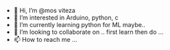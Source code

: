 - 👋 Hi, I’m @mos viteza
- 👀 I’m interested in Arduino, python, c
- 🌱 I’m currently learning python for ML maybe..
- 💞️ I’m looking to collaborate on .. first learn then do ...
- 📫 How to reach me ...

<!---
mosviteza/mosviteza is a ✨ special ✨ repository because its `README.md` (this file) appears on your GitHub profile.
You can click the Preview link to take a look at your changes.
--->
